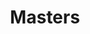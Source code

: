 ---
ee_id_show: '2181'
site: '1'
type: '5'
title: Masters
url: masters
live_url:
year: '2012'
venue: Carnegie Museum of Art
state_country: Pittsburgh
pitch: "&nbsp;... had a super chill time putting this one together, ... a bit of everything
  really. A good vibe all around! "
ps: ​Finally got to put my sculpture "Volume Management" (a bunch of flat screens
  previously shown just in their boxes) to good use. LOL. :)
imgs: carnegie-pittsburgh-2012-09-install-12-database-TL.jpg,carnegie-pittsburgh-2012-09-install-13-database-TL.jpg,carnegie-pittsburgh-2012-09-install-3-database-TL.jpg,carnegie-pittsburgh-2012-09-install-4-database-TL.jpg,carnegie-pittsburgh-2012-09-install-8-database-TL.jpg,carnegie-pittsburgh-2012-09-install-1-database-TL.jpg,carnegie-pittsburgh-2012-09-install-5-database-TL.jpg,carnegie-pittsburgh-2012-09-install-9-database-TL_1.jpg
things: "[7] 2002-001 Super Mario Clouds - supermarioclouds,[11] 2003-002 Data Diaries
  - 2003-002-data-diaries,[18] 2004-010 T.A.C. - Total Asshole Compression - 2004-010-total-asshole-compression,[13]
  2004-004 Iron Maidens “The Number of the Beast” compressed over and over as an mp3
  666 times - maiden,[165] 2004-008 Sans Simon - 2004-008-sans-simon,[32] 2006-001
  Sweet 16 - sweet16,[157] 2006-002 Untitled Translation Exercise - 2006-002-untitled-translation-exercise,[171]
  2007-045 The Bruce Springsteen Born to Run Glockenspiel Addendum (CD ROM) - 2007-045-bruce-springsteen-glockenspiel-addendum,[210]
  2008-003 Permanent Vacation - 2008-003-permanent-vacation,[52] 2009-003 Drei Klavierstücke
  op. 11 - dreiklavierstucke,[71] 2011-021 Volume Management - volumemanagement,[63]
  2008-074 Genealogies - 2008-074-genealogies,[55] 2009-046 What a Misunderstanding!
  - 2009-046-what-a-misunderstanding-art,[97] 2010-021 Bronzer Flash! - 2010-021-bronzer-flash,[34]
  2007-004 Every Other C.S.N.Y. - 2007-004-every-other-csny,[189] 2004-025 Total Asshole
  Compression - 2004-025-total-asshole-compression,[2207] 2012-134 YOLO - 2012-134-yolo,[2208]
  2012-135 Masters Trailer - 2012-135-masters-trailer,[2209] 2012-150 Carnegie Brochure
  - 2012-150-carnegie-brochure,[2217] 2011-156 The AUDMCRS Underground Dance Music
  Collection of Recorded Sound - 2011-156-the-audmcrs-underground-dance-music-collection-of-recorded-sound,[2228]
  2012-065 AUDMCRS Essay - 2012-065-audmcrs-essay"
status:
layout: shows
---